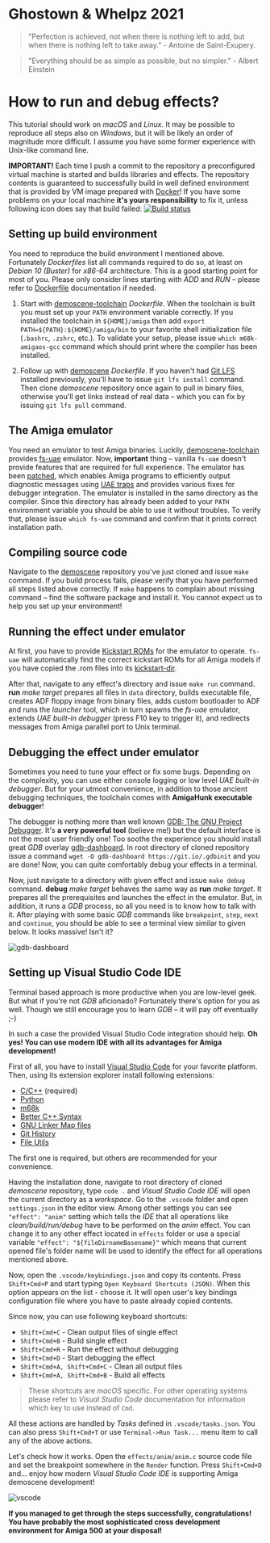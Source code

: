 Ghostown & Whelpz 2021
===
> "Perfection is achieved, not when there is nothing left to add, but when
> there is nothing left to take away." - Antoine de Saint-Exupery.

> "Everything should be as simple as possible, but no simpler." - Albert Einstein

How to run and debug effects?
===

This tutorial should work on *macOS* and *Linux*. It may be possible to
reproduce all steps also on *Windows*, but it will be likely an order of 
magnitude more difficult. I assume you have some former experience with 
Unix-like command line. 

**IMPORTANT!** Each time I push a commit to the repository a preconfigured
virtual machine is started and builds libraries and effects. The repository
contents is guaranteed to successfully build in well defined environment that is
provided by VM image prepared with [Docker](https://www.docker.com/)! If you
have some problems on your local machine **it's yours responsibility** to fix
it, unless following icon does say that build failed:
[![Build status](https://circleci.com/gh/cahirwpz/demoscene.png)](https://circleci.com/gh/cahirwpz/demoscene)

Setting up build environment
---

You need to reproduce the build environment I mentioned above. Fortunately
_Dockerfiles_ list all commands required to do so, at least on _Debian 10
(Buster)_ for _x86-64_ architecture. This is a good starting point for most of
you.  Please only consider lines starting with _ADD_ and _RUN_ – please refer to
[Dockerfile](https://docs.docker.com/engine/reference/builder/#run)
documentation if needed.

1. Start with [demoscene-toolchain](https://github.com/cahirwpz/demoscene-toolchain/blob/master/Dockerfile)
   _Dockerfile_. When the toolchain is built you must set up your `PATH`
   environment variable correctly. If you installed the toolchain in
   `${HOME}/amiga` then add `export PATH=${PATH}:${HOME}/amiga/bin` to your
   favorite shell initialization file (`.bashrc`, `.zshrc`, etc.). To validate
   your setup, please issue `which m68k-amigaos-gcc` command which should print
   where the compiler has been installed.

2. Follow up with [demoscene](https://github.com/cahirwpz/demoscene/blob/master/Dockerfile)
   _Dockerfile_. If you haven't had [Git LFS](https://git-lfs.github.com/)
   installed previously, you'll have to issue `git lfs install` command. Then
   clone *demoscene* repository once again to pull in binary files, otherwise
   you'll get links instead of real data – which you can fix by issuing
   `git lfs pull` command.

The Amiga emulator
---

You need an emulator to test Amiga binaries. Luckily, [demoscene-toolchain](https://github.com/cahirwpz/demoscene-toolchain) 
provides [fs-uae](https://fs-uae.net) emulator. Now, **important** thing –
vanilla `fs-uae` doesn't provide features that are required for full experience.
The emulator has been
[patched](https://github.com/cahirwpz/demoscene-toolchain/tree/master/patches),
which enables Amiga programs to efficiently output diagnostic messages using
[UAE traps](https://github.com/cahirwpz/demoscene/blob/master/include/uae.h) and
provides various fixes for debugger integration. The emulator is installed in
the same directory as the compiler. Since this directory has already been added
to your `PATH` environment variable you should be able to use it without
troubles. To verify that, please issue `which fs-uae` command and confirm that
it prints correct installation path.

Compiling source code
---

Navigate to the [demoscene](https://github.com/cahirwpz/demoscene) repository
you've just cloned and issue `make` command. If you build process fails, please
verify that you have performed all steps listed above correctly. If `make`
happens to complain about missing command – find the software package and
install it. You cannot expect us to help you set up your environment!

Running the effect under emulator
---

At first, you have to provide [Kickstart ROMs](https://fs-uae.net/docs/kickstarts) for the emulator to operate. `fs-uae` will automatically find the correct kickstart ROMs for all Amiga models if you have copied the .rom files into its [kickstart-dir](https://fs-uae.net/docs/options/kickstarts-dir).

After that, navigate to any effect's directory and issue `make run` command.
**run** _make target_ prepares all files in `data` directory, builds executable
file, creates ADF floppy image from binary files, adds custom bootloader to ADF
and runs the _launcher_ tool, which in turn spawns the _fs-uae_ emulator,
extends *UAE built-in debugger* (press F10 key to trigger it), and redirects
messages from Amiga parallel port to Unix terminal.

Debugging the effect under emulator
---

Sometimes you need to tune your effect or fix some bugs. Depending on the
complexity, you can use either console logging or low level *UAE built-in
debugger*. But for your utmost convenience, in addition to those ancient
debugging techniques, the toolchain comes with **AmigaHunk executable
debugger**!

The debugger is nothing more than well known [GDB: The GNU Project
Debugger](https://sourceware.org/gdb/current/onlinedocs/gdb/). It's **a very
powerful tool** (believe me!) but the default interface is not the most user
friendly one! Too soothe the experience you should install great _GDB_ overlay
[gdb-dashboard](https://github.com/cyrus-and/gdb-dashboard). In root directory
of cloned repository issue a command `wget -O gdb-dashboard
https://git.io/.gdbinit` and you are done! Now, you can quite comfortably debug
your effects in a terminal.

Now, just navigate to a directory with given effect and issue `make debug`
command. **debug** _make target_ behaves the same way as **run** _make target_.
It prepares all the prerequisites and launches the effect in the emulator. But,
in addition, it runs a _GDB_ process, so all you need is to know how to talk
with it. After playing with some basic _GDB_ commands like `breakpoint`, `step`,
`next` and `continue`, you should be able to see a terminal view similar to
given below. It looks massive! Isn't it?

![gdb-dashboard](./README.gdb.png)

Setting up Visual Studio Code IDE
---

Terminal based approach is more productive when you are low-level geek. But what
if you're not _GDB_ aficionado? Fortunately there's option for you as well.
Though we still encourage you to learn _GDB_ – it will pay off eventually ;-)

In such a case the provided Visual Studio Code integration should help.
**Oh yes! You can use modern IDE with all its advantages for Amiga
development!**

First of all, you have to install [Visual Studio
Code](https://code.visualstudio.com/download) for your favorite platform. Then,
using its extension explorer install following extensions:
- [C/C++](https://marketplace.visualstudio.com/items?itemName=ms-vscode.cpptools) (required)
- [Python](https://marketplace.visualstudio.com/items?itemName=ms-python.python)
- [m68k](https://marketplace.visualstudio.com/items?itemName=steventattersall.m68k)
- [Better C++ Syntax](https://marketplace.visualstudio.com/items?itemName=jeff-hykin.better-cpp-syntax)
- [GNU Linker Map files](https://marketplace.visualstudio.com/items?itemName=trond-snekvik.gnu-mapfiles)
- [Git History](https://marketplace.visualstudio.com/items?itemName=donjayamanne.githistory)
- [File Utils](https://marketplace.visualstudio.com/items?itemName=sleistner.vscode-fileutils)

The first one is required, but others are recommended for your convenience.

Having the installation done, navigate to root directory of cloned _demoscene_ 
repository, type `code .` and _Visual Studio Code IDE_ will open the current 
directory as a _workspace_. Go to the `.vscode` folder and open `settings.json` 
in the editor view. Among other settings you can see `"effect": "anim"` setting
which tells the _IDE_ that all operations like _clean/build/run/debug_ have to
be performed on the _anim_ effect. You can change it to any other effect located
in `effects` folder or use a special variable `"effect":
"${fileDirnameBasename}"` which means that current opened file's folder name
will be used to identify the effect for all operations mentioned above.

Now, open the `.vscode/keybindings.json` and copy its contents. Press
`Shift+Cmd+P` and start typing `Open Keyboard Shortcuts (JSON)`. When this
option appears on the list - choose it. It will open user's key bindings
configuration file where you have to paste already copied contents.

Since now, you can use following keyboard shortcuts:
- `Shift+Cmd+C` - Clean output files of single effect
- `Shift+Cmd+B` - Build single effect
- `Shift+Cmd+R` - Run the effect without debugging
- `Shift+Cmd+D` - Start debugging the effect
- `Shift+Cmd+A, Shift+Cmd+C` - Clean all output files
- `Shift+Cmd+A, Shift+Cmd+B` - Build all effects

> These shortcuts are _macOS_ specific. For other operating systems please 
refer to _Visual Studio Code_ documentation for information which key to 
use instead of `Cmd`.

All these actions are handled by _Tasks_ defined in `.vscode/tasks.json`. You
can also press `Shift+Cmd+T` or use `Terminal->Run Task...` menu item to call
any of the above actions.

Let's check how it works. Open the `effects/anim/anim.c` source code file 
and set the breakpoint somewhere in the `Render` function. Press `Shift+Cmd+D` 
and... enjoy how modern _Visual Studio Code IDE_ is supporting 
Amiga demoscene development!

![vscode](./README.vsc.png)

**If you managed to get through the steps successfully, congratulations! You
have probably the most sophisticated cross development environment for Amiga 500
at your disposal!**
